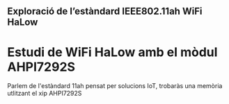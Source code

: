 ## Exploració de l’estàndard IEEE802.11ah WiFi HaLow
# Estudi de WiFi HaLow amb el mòdul AHPI7292S
Parlem de l'estàndard 11ah pensat per solucions IoT, trobaràs una memòria utlitzant el xip AHPI7292S
